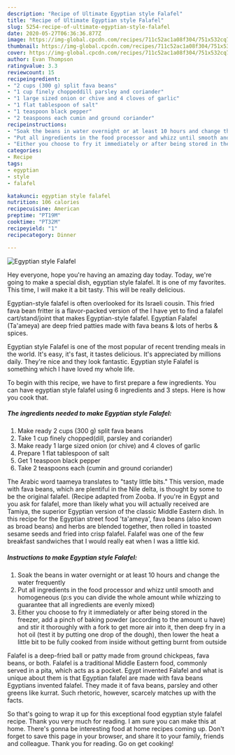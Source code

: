 ```yaml
---
description: "Recipe of Ultimate Egyptian style Falafel"
title: "Recipe of Ultimate Egyptian style Falafel"
slug: 5254-recipe-of-ultimate-egyptian-style-falafel
date: 2020-05-27T06:36:36.877Z
image: https://img-global.cpcdn.com/recipes/711c52ac1a08f304/751x532cq70/egyptian-style-falafel-recipe-main-photo.jpg
thumbnail: https://img-global.cpcdn.com/recipes/711c52ac1a08f304/751x532cq70/egyptian-style-falafel-recipe-main-photo.jpg
cover: https://img-global.cpcdn.com/recipes/711c52ac1a08f304/751x532cq70/egyptian-style-falafel-recipe-main-photo.jpg
author: Evan Thompson
ratingvalue: 3.3
reviewcount: 15
recipeingredient:
- "2 cups (300 g) split fava beans"
- "1 cup finely choppeddill parsley and coriander"
- "1 large sized onion or chive and 4 cloves of garlic"
- "1 flat tablespoon of salt"
- "1 teaspoon black pepper"
- "2 teaspoons each cumin and ground coriander"
recipeinstructions:
- "Soak the beans in water overnight or at least 10 hours and change the water frequently"
- "Put all ingredients in the food processor and whizz until smooth and homogeneous (p:s you can divide the whole amount while whizzing to guarantee that all ingredients are evenly mixed)"
- "Either you choose to fry it immediately or after being stored in the freezer, add a pinch of baking powder (according to the amount u have) and stir it thoroughly with a fork to get more air into it, then deep fry in a hot oil (test it by putting one drop of the dough), then lower the heat a little bit to be fully cooked from inside without getting burnt from outside"
categories:
- Recipe
tags:
- egyptian
- style
- falafel

katakunci: egyptian style falafel 
nutrition: 106 calories
recipecuisine: American
preptime: "PT19M"
cooktime: "PT32M"
recipeyield: "1"
recipecategory: Dinner

---
```



![Egyptian style Falafel](https://img-global.cpcdn.com/recipes/711c52ac1a08f304/751x532cq70/egyptian-style-falafel-recipe-main-photo.jpg)

Hey everyone, hope you're having an amazing day today. Today, we're going to make a special dish, egyptian style falafel. It is one of my favorites. This time, I will make it a bit tasty. This will be really delicious.

Egyptian-style falafel is often overlooked for its Israeli cousin. This fried fava bean fritter is a flavor-packed version of the I have yet to find a falafel cart/stand/joint that makes Egyptian-style falafel. Egyptian Falafel (Ta&#39;ameya) are deep fried patties made with fava beans &amp; lots of herbs &amp; spices.

Egyptian style Falafel is one of the most popular of recent trending meals in the world. It's easy, it's fast, it tastes delicious. It's appreciated by millions daily. They're nice and they look fantastic. Egyptian style Falafel is something which I have loved my whole life.


To begin with this recipe, we have to first prepare a few ingredients. You can have egyptian style falafel using 6 ingredients and 3 steps. Here is how you cook that.

<!--inarticleads1-->

##### The ingredients needed to make Egyptian style Falafel:

1. Make ready 2 cups (300 g) split fava beans
1. Take 1 cup finely chopped(dill, parsley and coriander)
1. Make ready 1 large sized onion (or chive) and 4 cloves of garlic
1. Prepare 1 flat tablespoon of salt
1. Get 1 teaspoon black pepper
1. Take 2 teaspoons each (cumin and ground coriander)


The Arabic word taameya translates to &#34;tasty little bits.&#34; This version, made with fava beans, which are plentiful in the Nile delta, is thought by some to be the original falafel. (Recipe adapted from Zooba. If you&#39;re in Egypt and you ask for falafel, more than likely what you will actually received are Tamiya, the superior Egyptian version of the classic Middle Eastern dish. In this recipe for the Egyptian street food &#39;ta&#39;ameya&#39;, fava beans (also known as broad beans) and herbs are blended together, then rolled in toasted sesame seeds and fried into crisp falafel. Falafel was one of the few breakfast sandwiches that I would really eat when I was a little kid. 

<!--inarticleads2-->

##### Instructions to make Egyptian style Falafel:

1. Soak the beans in water overnight or at least 10 hours and change the water frequently
1. Put all ingredients in the food processor and whizz until smooth and homogeneous (p:s you can divide the whole amount while whizzing to guarantee that all ingredients are evenly mixed)
1. Either you choose to fry it immediately or after being stored in the freezer, add a pinch of baking powder (according to the amount u have) and stir it thoroughly with a fork to get more air into it, then deep fry in a hot oil (test it by putting one drop of the dough), then lower the heat a little bit to be fully cooked from inside without getting burnt from outside


Falafel is a deep-fried ball or patty made from ground chickpeas, fava beans, or both. Falafel is a traditional Middle Eastern food, commonly served in a pita, which acts as a pocket. Egypt invented Falafel and what is unique about them is that Egyptian falafel are made with fava beans Egyptians invented falafel. They made it of fava beans, parsley and other greens like kurrat. Such rhetoric, however, scarcely matches up with the facts. 

So that's going to wrap it up for this exceptional food egyptian style falafel recipe. Thank you very much for reading. I am sure you can make this at home. There's gonna be interesting food at home recipes coming up. Don't forget to save this page in your browser, and share it to your family, friends and colleague. Thank you for reading. Go on get cooking!
